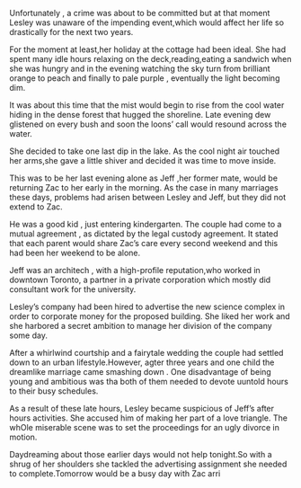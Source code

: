 Unfortunately , a crime was about to be committed but at that moment Lesley was unaware of the impending event,which would affect her life so drastically for the next two years.



For the moment at least,her holiday at the cottage had been ideal. She had spent many idle hours relaxing on the deck,reading,eating  a sandwich when she was hungry and in the evening watching the sky turn from brilliant orange to peach and finally to pale purple , eventually the light becoming dim.



It was about this time that the mist would begin to rise from the cool water hiding in the dense forest that hugged the shoreline. Late evening dew glistened on every bush and soon the loons’ call would resound across the water.



She decided to take one last dip in the lake. As the cool night air touched her arms,she gave a little shiver and decided it was time to move inside.



This was to be her last evening alone as Jeff ,her former mate, would be returning Zac to her early in the morning. As the case in many marriages these days, problems had arisen between Lesley and Jeff, but they did not extend to Zac.



He was a good kid , just entering kindergarten. The couple had come to a mutual agreement , as dictated by the legal custody agreement. It stated that each parent would share Zac’s care every second weekend and this had been her weekend to be alone.



Jeff was an architech , with a high-profile reputation,who worked in downtown Toronto, a partner in a private corporation which mostly did consultant work for the university.



Lesley’s company had been hired to advertise the new science complex in order to corporate money for the proposed building. She liked her work and she harbored a secret ambition to manage her division of the company some day.



After a whirlwind courtship and a fairytale wedding the couple had settled down to an urban lifestyle.However, agter three years and one child the dreamlike marriage came smashing down . One disadvantage of being young and ambitious was tha  both of them needed to devote uuntold hours to their busy schedules.



As a result of these late hours, Lesley became suspicious of Jeff’s after hours activities. She accused him of making her part of a love triangle. The whOle miserable scene was to set the proceedings for an ugly divorce in motion.



Daydreaming about those earlier days would not help tonight.So with a shrug of her shoulders she tackled the advertising assignment she needed to complete.Tomorrow would be a busy day with Zac arri

